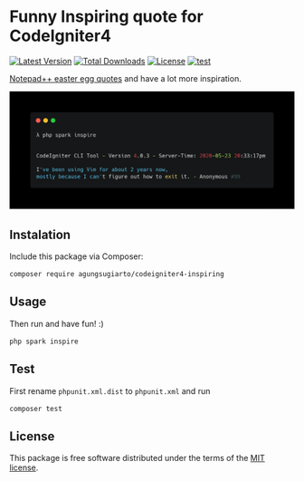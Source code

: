 # Funny Inspiring quote for CodeIgniter4

[![Latest Version](https://img.shields.io/github/release/agungsugiarto/codeigniter4-inspiring.svg)](https://github.com/agungsugiarto/codeigniter4-inspiring/releases)
[![Total Downloads](https://poser.pugx.org/agungsugiarto/codeigniter4-inspiring/downloads)](https://packagist.org/packages/agungsugiarto/codeigniter4-inspiring)
[![License](https://poser.pugx.org/agungsugiarto/codeigniter4-inspiring/license)](https://packagist.org/packages/agungsugiarto/codeigniter4-inspiring)
[![test](https://github.com/agungsugiarto/codeigniter4-inspiring/workflows/inspiring%20build/badge.svg)](https://github.com/agungsugiarto/codeigniter4-inspiring/actions)

[Notepad++ easter egg quotes](http://en.wikipedia.org/wiki/Notepad%2B%2B#Easter_egg) and have a lot more inspiration.

![](.github/carbon.png?raw=true)
## Instalation

Include this package via Composer:

```console
composer require agungsugiarto/codeigniter4-inspiring
```

## Usage

Then run and have fun! :)
```console
php spark inspire
```

## Test

First rename `phpunit.xml.dist` to `phpunit.xml` and run
```console
composer test
```

## License

This package is free software distributed under the terms of the [MIT license](LICENSE.md).
